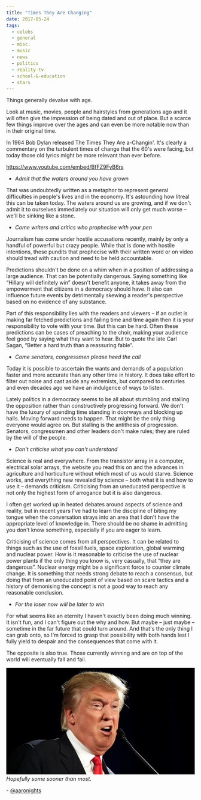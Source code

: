 ```yaml
---
title: "Times They Are Changing"
date: 2017-05-24
tags:
  - celebs
  - general
  - misc.
  - music
  - news
  - politics
  - reality-tv
  - school-&-education
  - stars
---
```


Things generally devalue with age.

Look at music, movies, people and hairstyles from generations ago and it will often give the impression of being dated and out of place. But a scarce few things improve over the ages and can even be more notable now than in their original time.

In 1964 Bob Dylan released The Times They Are a-Changin'. It's clearly a commentary on the turbulent times of change that the 60's were facing, but today those old lyrics might be more relevant than ever before.

https://www.youtube.com/embed/BfFZ9FyB6rs

* _Admit that the waters around you have grown_

That was undoubtedly written as a metaphor to represent general difficulties in people's lives and in the economy. It's astounding how litreal this can be taken today. The waters around us are growing, and if we don't admit it to ourselves immediately our situation will only get much worse – we'll be sinking like a stone.

* _Come writers and critics who prophecise with your pen_

Journalism has come under hostile accusations recently, mainly by only a handful of powerful but crazy people. While that is done with hostile intentions, these pundits that prophecise with their written word or on video should tread with caution and need to be held accountable.

Predictions shouldn't be done on a whim when in a position of addressing a large audience. That can be potentially dangerous. Saying something like “Hillary will definitely win” doesn't benefit anyone, it takes away from the empowerment that citizens in a democracy should have. It also can influence future events by detrimentally skewing a reader's perspective based on no evidence of any substance.

Part of this responsibility lies with the readers and viewers – if an outlet is making far fetched predictions and failing time and time again then it is your responsibility to vote with your time. But this can be hard. Often these predictions can be cases of preaching to the choir, making your audience feel good by saying what they want to hear. But to quote the late Carl Sagan, “Better a hard truth than a reassuring fable”.

* _Come senators, congressmen please heed the call_

Today it is possible to ascertain the wants and demands of a population faster and more accurate than any other time in history. It does take effort to filter out noise and cast aside any extremists, but compared to centuries and even decades ago we have an indulgence of ways to listen.

Lately politics in a democracy seems to be all about stumbling and stalling the opposition rather than constructively progressing forward. We don't have the luxury of spending time standing in doorways and blocking up halls. Moving forward needs to happen. That might be the only thing everyone would agree on. But stalling is the antithesis of progression. Senators, congressmen and other leaders don't make rules; they are ruled by the will of the people.

* _Don't criticise what you can't understand_

Science is real and everywhere. From the transistor array in a computer, electrical solar arrays, the website you read this on and the advances in agriculture and horticulture without which most of us would starve. Science works, and everything new revealed by science – both what it is and how to use it – demands criticism. Criticising from an uneducated perspective is not only the highest form of arrogance but it is also dangerous.

I often get worked up in heated debates around aspects of science and reality, but in recent years I've had to learn the discipline of biting my tongue when the conversation strays into an area that I don't have the appropriate level of knowledge in. There should be no shame in admitting you don't know something, especially if you are eager to learn.

Criticising of science comes from all perspectives. It can be related to things such as the use of fossil fuels, space exploration, global warming and nuclear power. How is it reasonable to criticise the use of nuclear power plants if the only thing you know is, very casually, that “they are dangerous”. Nuclear energy might be a significant force to counter climate change. It is something that needs strong debate to reach a consensus, but doing that from an uneducated point of view based on scare tactics and a history of demonising the concept is not a good way to reach any reasonable conclusion.

* _For the loser now will be later to win_

For what seems like an eternity I haven't exactly been doing much winning. It isn't fun, and I can't figure out the why and how. But maybe – just maybe – sometime in the far future that could turn around. And that's the only thing I can grab onto, so I'm forced to grasp that possibility with both hands lest I fully yield to despair and the consequences that come with it.

The opposite is also true. Those currently winning and are on top of the world will eventually fall and fail.

[![trump](../../assets/images/blog/trump.jpg)](../../assets/images/blog/trump.jpg)
_Hopefully some sooner than most._

\- [@aaronights](http://twitter.com/aaronights)
